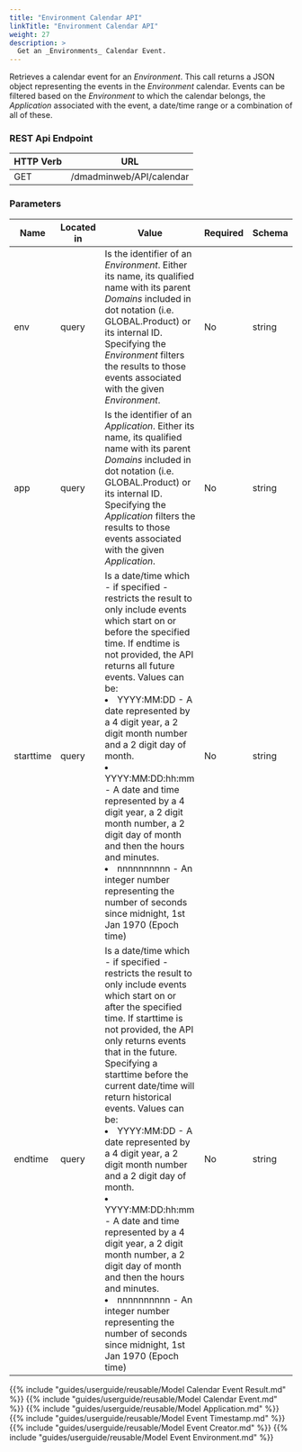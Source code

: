 ```yaml
---
title: "Environment Calendar API"
linkTitle: "Environment Calendar API"
weight: 27
description: >
  Get an _Environments_ Calendar Event.
---
```


Retrieves a calendar event for an _Environment_. This call returns a JSON object representing the events in the _Environment_ calendar. Events can be filtered based on the _Environment_ to which the calendar belongs, the _Application_ associated with the event, a date/time range or a combination of all of these.

### REST Api Endpoint

| HTTP Verb | URL                      |
|-----------|--------------------------|
| GET       | /dmadminweb/API/calendar |

### Parameters

| Name      | Located in | Value                                                                                                                                                                                                                                                                                                                                                                                                                                                                                                                                                                                                                                                                                                       | Required | Schema |
|-----------|------------|-------------------------------------------------------------------------------------------------------------------------------------------------------------------------------------------------------------------------------------------------------------------------------------------------------------------------------------------------------------------------------------------------------------------------------------------------------------------------------------------------------------------------------------------------------------------------------------------------------------------------------------------------------------------------------------------------------------|----------|--------|
| env       | query      | Is the identifier of an _Environment_. Either its name, its qualified name with its parent _Domains_ included in dot notation (i.e. GLOBAL.Product) or its internal ID. Specifying the _Environment_ filters the results to those events associated with the given _Environment_.                                                                                                                                                                                                                                                                                                                                                                                                                           | No       | string |
| app       | query      | Is the identifier of an _Application_. Either its name, its qualified name with its parent _Domains_ included in dot notation (i.e. GLOBAL.Product) or its internal ID. Specifying the _Application_ filters the results to those events associated with the given _Application_.                                                                                                                                                                                                                                                                                                                                                                                                                           | No       | string |
| starttime | query      | Is a date/time which - if specified - restricts the result to only include events which start on or before the specified time. If endtime is not provided, the API returns all future events. Values can be: <li>  YYYY:MM:DD - A date represented by a 4 digit year, a 2 digit month number and a 2 digit day of month.</li>  <li>YYYY:MM:DD:hh:mm - A date and time represented by a 4 digit year, a 2 digit month number, a 2 digit day of month and then the hours and minutes. </li> <li> nnnnnnnnnn - An integer number representing the number of seconds since midnight, 1st Jan 1970 (Epoch time) </li>                                                                                            | No       | string |
| endtime   | query      | Is a date/time which - if specified - restricts the result to only include events which start on or after the specified time. If starttime is not provided, the API only returns events that in the future. Specifying a starttime before the current date/time will return historical events. Values can be: <li> YYYY:MM:DD - A date represented by a 4 digit year, a 2 digit month number and a 2 digit day of month.</li> <li> YYYY:MM:DD:hh:mm -  A date and time represented by a 4 digit year, a 2 digit month number, a 2 digit day of month and then the hours and minutes. <li> nnnnnnnnnn - An integer number representing the number of seconds since midnight, 1st Jan 1970 (Epoch time) </li> | No       | string |

{{% include "guides/userguide/reusable/Model Calendar Event Result.md" %}}
{{% include "guides/userguide/reusable/Model Calendar Event.md" %}}
{{% include "guides/userguide/reusable/Model Application.md" %}}
{{% include "guides/userguide/reusable/Model Event Timestamp.md" %}}
{{% include "guides/userguide/reusable/Model Event Creator.md" %}}
{{% include "guides/userguide/reusable/Model Event Environment.md" %}}

